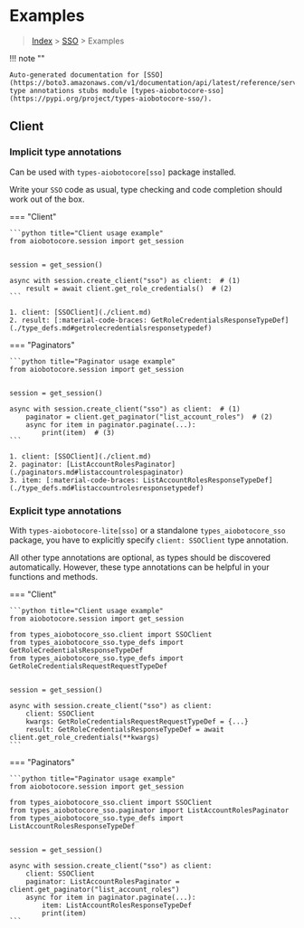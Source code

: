 # Examples

> [Index](../README.md) > [SSO](./README.md) > Examples

!!! note ""

    Auto-generated documentation for [SSO](https://boto3.amazonaws.com/v1/documentation/api/latest/reference/services/sso.html#SSO)
    type annotations stubs module [types-aiobotocore-sso](https://pypi.org/project/types-aiobotocore-sso/).

## Client

### Implicit type annotations

Can be used with `types-aiobotocore[sso]` package installed.

Write your `SSO` code as usual,
type checking and code completion should work out of the box.



=== "Client"

    ```python title="Client usage example"
    from aiobotocore.session import get_session


    session = get_session()

    async with session.create_client("sso") as client:  # (1)
        result = await client.get_role_credentials()  # (2)
    ```

    1. client: [SSOClient](./client.md)
    2. result: [:material-code-braces: GetRoleCredentialsResponseTypeDef](./type_defs.md#getrolecredentialsresponsetypedef) 



=== "Paginators"

    ```python title="Paginator usage example"
    from aiobotocore.session import get_session


    session = get_session()

    async with session.create_client("sso") as client:  # (1)
        paginator = client.get_paginator("list_account_roles")  # (2)
        async for item in paginator.paginate(...):
            print(item)  # (3)
    ```

    1. client: [SSOClient](./client.md)
    2. paginator: [ListAccountRolesPaginator](./paginators.md#listaccountrolespaginator)
    3. item: [:material-code-braces: ListAccountRolesResponseTypeDef](./type_defs.md#listaccountrolesresponsetypedef) 




### Explicit type annotations

With `types-aiobotocore-lite[sso]`
or a standalone `types_aiobotocore_sso` package, you have to explicitly specify
`client: SSOClient` type annotation.

All other type annotations are optional, as types should be discovered automatically.
However, these type annotations can be helpful in your functions and methods.


=== "Client"

    ```python title="Client usage example"
    from aiobotocore.session import get_session

    from types_aiobotocore_sso.client import SSOClient
    from types_aiobotocore_sso.type_defs import GetRoleCredentialsResponseTypeDef
    from types_aiobotocore_sso.type_defs import GetRoleCredentialsRequestRequestTypeDef


    session = get_session()

    async with session.create_client("sso") as client:
        client: SSOClient
        kwargs: GetRoleCredentialsRequestRequestTypeDef = {...}
        result: GetRoleCredentialsResponseTypeDef = await client.get_role_credentials(**kwargs)
    ```



=== "Paginators"

    ```python title="Paginator usage example"
    from aiobotocore.session import get_session

    from types_aiobotocore_sso.client import SSOClient
    from types_aiobotocore_sso.paginator import ListAccountRolesPaginator
    from types_aiobotocore_sso.type_defs import ListAccountRolesResponseTypeDef


    session = get_session()

    async with session.create_client("sso") as client:
        client: SSOClient
        paginator: ListAccountRolesPaginator = client.get_paginator("list_account_roles")
        async for item in paginator.paginate(...):
            item: ListAccountRolesResponseTypeDef
            print(item)
    ```


